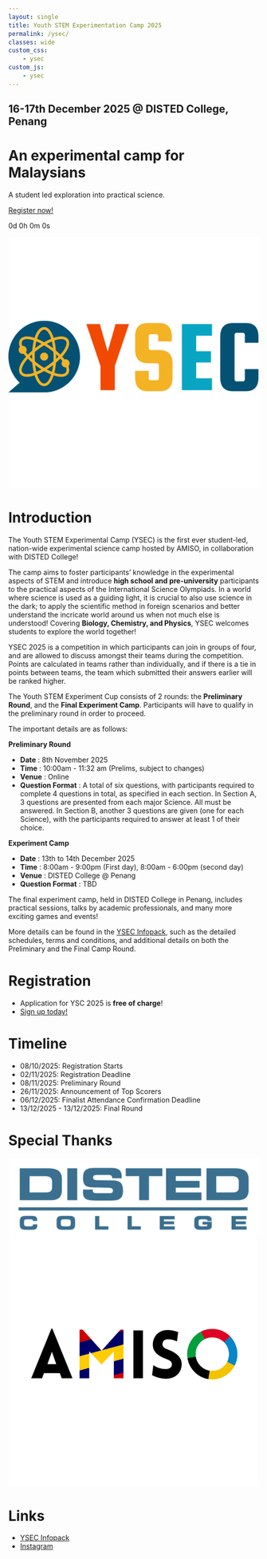 ```yaml
---
layout: single
title: Youth STEM Experimentation Camp 2025
permalink: /ysec/
classes: wide
custom_css:
    - ysec
custom_js:
    - ysec
---
```


<div id="hero">
    <div id="countdown">
        <h2>16-17th December 2025 @ DISTED College, Penang</h2>
        <h1>An experimental camp for Malaysians</h1>
        <p>A student led exploration into practical science.</p>
        <a href="https://forms.cloud.microsoft/r/Crfjj8ydZf" target="_blank">Register now!</a>
        <p id="timer">0d 0h 0m 0s</p>
        <!-- <p id="timer">It's a wrap!</p> -->
        <!-- <p>Thanks to everyone who joined YSC!</p> -->
    </div>
    <div id="logo"><img src="/assets/images/ysec/ysec-logo.png" alt="YSC Logo"/></div>
</div>



# Introduction
The Youth STEM Experimental Camp (YSEC) is the first ever student-led, nation-wide experimental science camp hosted by AMISO, in collaboration with DISTED College!

The camp aims to foster participants’ knowledge in the experimental aspects of STEM and introduce **high school and pre-university** participants to the practical aspects of the International Science Olympiads. In a world where science is used as a guiding light, it is crucial to also use science in the dark; to apply the scientific method in foreign scenarios and better understand the incricate world around us when not much else is understood! Covering **Biology, Chemistry, and Physics**, YSEC welcomes students to explore the world together!

YSEC 2025 is a competition in which participants can join in groups of four, and are allowed to discuss amongst their teams during the competition. Points are calculated in teams rather than individually, and if there is a tie in points between teams, the team which submitted their answers earlier will be ranked higher.

The Youth STEM Experiment Cup consists of 2 rounds: the **Preliminary Round**, and the **Final Experiment Camp**. Participants will have to qualify in the preliminary round in order to proceed.

The important details are as follows:

**Preliminary Round**
- **Date**			: 8th November 2025
- **Time**			: 10:00am - 11:32 am (Prelims, subject to changes)
- **Venue**			: Online
- **Question Format**			: A total of six questions, with participants required to complete 4 questions in total, as specified in each section. In Section A, 3 questions are presented from each major Science. All must be answered. In Section B, another 3 questions are given (one for each Science), with the participants required to answer at least 1 of their choice.


**Experiment Camp**
- **Date**			: 13th to 14th December 2025
- **Time**			: 8:00am - 9:00pm (First day), 8:00am - 6:00pm (second day)
- **Venue**			: DISTED College @ Penang
- **Question Format**			: TBD

The final experiment camp, held in DISTED College in Penang, includes practical sessions, talks by academic professionals, and many more exciting games and events!

More details can be found in the [YSEC Infopack](https://docs.google.com/document/d/1z4oLtsypTcpf7X5R42FE8y_79gJ14lWaZdiih1w6Aak/edit?usp=sharing), such as the detailed schedules, terms and conditions, and additional details on both the Preliminary and the Final Camp Round.


# Registration
- Application for YSC 2025 is **free of charge**!
- [Sign up today!](https://forms.cloud.microsoft/r/Crfjj8ydZf)


# Timeline
- 08/10/2025: Registration Starts
- 02/11/2025: Registration Deadline
- 08/11/2025: Preliminary Round
- 26/11/2025: Announcement of Top Scorers
- 06/12/2025: Finalist Attendance Confirmation Deadline
- 13/12/2025 - 13/12/2025: Final Round


# Special Thanks
<div id="logos">
    <img src="/assets/images/ysec/disted.png" alt="Disted Logo"/>
    <img src="/assets/images/amiso-logo.png" alt="AMISO Logo"/>
</div>


# Links
- [YSEC Infopack](https://docs.google.com/document/d/1z4oLtsypTcpf7X5R42FE8y_79gJ14lWaZdiih1w6Aak/edit?usp=sharing)
- [Instagram](https://instagram.com/youthstemexperimentcamp)
